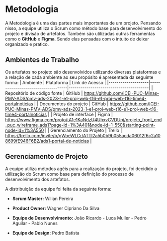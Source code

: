 
# Metodologia

A Metodologia é uma das partes mais importantes de um projeto. Pensando nisso, a equipe utiliza o Scrum como método base para desenvolvimento do projeto e divisão de artefatos. Também são utilizadas outras ferramentas como o **GitHub** e **Figma**. Sendo elas pensadas com o intuito de deixar organizado e pratico.

## Ambientes de Trabalho
Os artefatos no projeto são desenvolvidos utilizando diversas plataformas e a relação de cada ambiente ao seu propósito é apresentada da seguinte forma:
| Ambiente | Plataforma | Link de Acesso                 |
|--------------------|------------------------------------|----------------------------------------|
| Repositório de código fonte    |  GitHub  |   https://github.com/ICEI-PUC-Minas-PMV-ADS/pmv-ads-2023-1-e1-proj-web-t16-e1-proj-web-t16-time4-portalnoticias                                                             |
| Documentos do projeto          |  GitHub  |     https://github.com/ICEI-PUC-Minas-PMV-ADS/pmv-ads-2023-1-e1-proj-web-t16-e1-proj-web-t16-time4-portalnoticias                                                           |
| Projeto de interface           |  Figma   |       https://www.figma.com/proto/tA1e1KaNdzU4UhxvCVDUpj/projeto_front_end_puc_wireframe_ads1?page-id=1%3A401&node-id=1-550&starting-point-node-id=1%3A550                                                         |
| Gerenciamento do Projeto       | Trello |     https://trello.com/invite/b/gWoeWLCr/ATTI2a5b0b9b055acda06012f6c2a108699fE946F6B2/ads1-portal-de-noticias                                                           |


## Gerenciamento de Projeto
A equipe utiliza métodos agéis para a realização do projeto, foi decidido a utilização do Scrum como base para definição do processo de desenvolvimento dos artefatos.

A distribuição da equipe foi feita da seguinte forma:

   - **Scrum Master:** Wilian Pereira 
   - **Product Owner:** Wagner Cipriano Da Silva
   - **Equipe de Desenvolvimento:**
            João Ricardo
           - Luca Muller 
           - Pedro Aguilar
           - Pablo Nunes
   
   - **Equipe de Design:** Pedro Batista



### 







